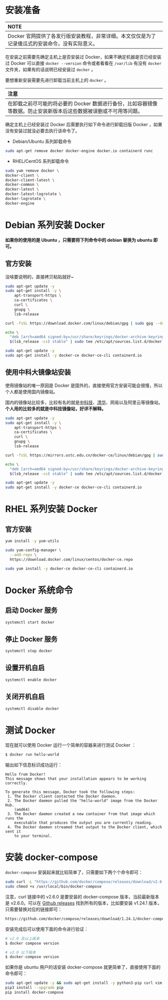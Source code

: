 # 安装准备

|**NOTE**|
|:------|
| Docker 官网提供了各发行版安装教程，非常详细。本文仅仅是为了记录傻瓜式的安装命令，没有实际意义。|

在安装之前需要先确定主机上是否安装过 Docker，如果不确定机器是否已经安装过 Docker 可以直接 `docker --version` 命令或者看看在 `/var/lib` 有没有 `docker` 文件夹，如果有的话说明已经安装过 `docker` 。

要想重新安装需要先进行卸载当前主机上的 `docker` 。

|**注意**|
|:---|
|在卸载之前尽可能的将必要的 Docker 数据进行备份，比如容器镜像等数据。防止安装新版本后这些数据被误删或不可用等问题。|

确定主机上已经安装过 Docker 后需要执行如下命令进行卸载旧版 Docker ，如果没有安装过就没必要去执行该命令了。

- Debian/Ubuntu 系列卸载命令

```bash
sudo apt-get remove docker docker-engine docker.io containerd runc
```

- RHEL/CentOS 系列卸载命令

```bash
sudo yum remove docker \
docker-client \
docker-client-latest \
docker-common \
docker-latest \
docker-latest-logrotate \
docker-logrotate \
docker-engine
```

# Debian 系列安装 Docker

**如果你的使用的是 Ubuntu ，只需要将下列命令中的 debian 替换为 ubuntu 即可。**

## 官方安装

没啥要说明的，直接拷贝粘贴就好~

```bash
sudo apt-get update -y
sudo apt-get install -y \
    apt-transport-https \
    ca-certificates \
    curl \
    gnupg \
    lsb-release

curl -fsSL https://download.docker.com/linux/debian/gpg | sudo gpg --dearmor -o /usr/share/keyrings/docker-archive-keyring.gpg

echo \
  "deb [arch=amd64 signed-by=/usr/share/keyrings/docker-archive-keyring.gpg] https://download.docker.com/linux/debian \
  $(lsb_release -cs) stable" | sudo tee /etc/apt/sources.list.d/docker.list > /dev/null

sudo apt-get update -y
sudo apt-get install -y docker-ce docker-ce-cli containerd.io
```

## 使用中科大镜像站安装

使用镜像站的唯一原因是 Docker 是国外的，直接使用官方安装可能会很慢，所以个人都是使用国内镜像站。

国内的镜像站比较多，比较有名的就是[中科技](https://mirrors.ustc.edu.cn)、[清华](https://mirrors.tuna.tsinghua.edu.cn/)、网易以及阿里云等镜像站。**个人用的比较多的就是中科技镜像站，好评不解释。**

```bash
sudo apt-get update -y
sudo apt-get install -y \
    apt-transport-https \
    ca-certificates \
    curl \
    gnupg \
    lsb-release

curl -fsSL https://mirrors.ustc.edu.cn/docker-ce/linux/debian/gpg | sudo gpg --dearmor -o /usr/share/keyrings/docker-archive-keyring.gpg

echo \
  "deb [arch=amd64 signed-by=/usr/share/keyrings/docker-archive-keyring.gpg] https://mirrors.ustc.edu.cn/docker-ce/linux/debian \
  $(lsb_release -cs) stable" | sudo tee /etc/apt/sources.list.d/docker.list > /dev/null

sudo apt-get update -y
sudo apt-get install -y docker-ce docker-ce-cli containerd.io
```

# RHEL 系列安装 Docker

## 官方安装

```bash
yum install -y yum-utils

sudo yum-config-manager \
  --add-repo \
  https://download.docker.com/linux/centos/docker-ce.repo

sudo yum install -y docker-ce docker-ce-cli containerd.io
```

# Docker 系统命令

## 启动 Docker 服务

```bash
systemctl start docker
```

## 停止 Docker 服务

```bash
systemctl stop docker
```

## 设置开机自启

```bash
systemctl enable docker
```

## 关闭开机自启

```bash
systemctl disable docker
```

# 测试 Docker

现在就可以使用 Docker 运行一个简单的容器来进行测试 Docker ：

```bash
$ docker run hello-world
```

输出如下信息标识成功运行：
```
Hello from Docker!
This message shows that your installation appears to be working correctly.

To generate this message, Docker took the following steps:
 1. The Docker client contacted the Docker daemon.
 2. The Docker daemon pulled the "hello-world" image from the Docker Hub.
    (amd64)
 3. The Docker daemon created a new container from that image which runs the
    executable that produces the output you are currently reading.
 4. The Docker daemon streamed that output to the Docker client, which sent it
    to your terminal.
```

# 安装 docker-compose

`docker-compose` 安装起来就比较简单了，只需要如下两个个命令即可：

```bash
sudo curl -L "https://github.com/docker/compose/releases/download/v2.6.0/docker-compose-$(uname -s)-$(uname -m)" -o /usr/local/bin/docker-compose
sudo chmod +x /usr/local/bin/docker-compose
```

注意，curl 链接中的 v2.6.0 是要安装的 docker-compose 版本，当前最新版本是 v2.6.0。可以在 [Github releases](https://github.com/docker/compose/releases) 找到所有的版本，比如要安装 v1.24.1 版本，只需要替换对应的链接即可：

```bash
https://github.com/docker/compose/releases/download/1.24.1/docker-compose-$(uname -s)-$(uname -m)
```

安装完成后可以使用下面的命令进行验证：

```bash
# v2.0 及以上版本
$ docker compose version

# v2.0 以下版本
$ docker-compose version
```

如果你是 ubuntu 用户的话安装 docker-compose 就更简单了，直接使用下面的命令即可：

```bash
sudo apt-get update -y && sudo apt-get install -y python3-pip curl vim git moreutils
pip3 install --upgrade pip
pip install docker-compose
```